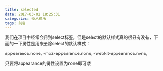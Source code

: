 ```yaml
---
title: selected
date: 2017-03-02 18:25:31
categories: 技术模块
tags: 前端
---
```



我们在项目中经常会用到select标签，但是select的默认样式真的很丑有没有，下面的一下属性是用来去除select的默认样式：

appearance:none;
-moz-appearance:none;
-webkit-appearance:none;

 

只要将appearance的属性设置为none即可喽！


